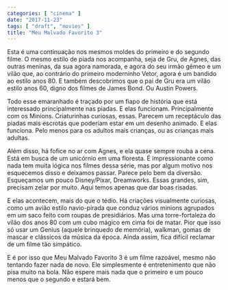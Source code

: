 ```yaml
---
categories: [ "cinema" ]
date: "2017-11-23"
tags: [ "draft", "movies" ]
title: "Meu Malvado Favorito 3"
---
```

Esta é uma continuação nos mesmos moldes do primeiro e do segundo
filme. O mesmo estilo de piada nos acompanha, seja de Gru, de Agnes,
das outras meninas, da sua agora namorada, e agora do seu irmão gêmeo
e um vilão que, ao contrário do primeiro moderninho Vetor, agora é um
bandido ao estilo anos 80. E também descobrimos que o pai de Gru era um
vilão estilo anos 60, digno dos filmes de James Bond. Ou Austin Powers.

Todo esse emaranhado é traçado por um fiapo de história que está
interessado principalmente nas piadas. E elas funcionam. Principalmente
com os Minions. Criaturinhas curiosas, essas. Parecem um receptáculo das
piadas mais escrotas que poderiam estar em um desenho animado. E elas
funciona. Pelo menos para os adultos mais crianças, ou as crianças
mais adultas.

Além disso, há fofice no ar com Agnes, e ela quase sempre rouba a
cena. Está em busca de um unicórnio em uma floresta. É impressionante
como nada tem muita lógica nos filmes dessa série, mas por algum
motivo nos esquecemos disso e deixamos passar. Parece pelo bem da
diversão. Esqueçamos um pouco Disney/Pixar, Dreamworks. Essas grandes,
sim, precisam zelar por muito. Aqui temos apenas que dar boas risadas.

E elas acontecem, mais do que o tédio. Há criações visualmente
curiosas, como um avião estilo navio-pirada que conduz vários
minions agrupados em um saco feito com roupas de presidiários. Mas uma
torre-fortaleza do vilão dos anos 80 com um cubo mágico em cima foi de
matar. Pior que isso só usar um Genius (aquele brinquedo de memória),
walkman, gomas de mascar e clássicos da música da época. Ainda assim,
fica difícil reclamar de um filme tão simpático.

E é por isso que Meu Malvado Favorito 3 é um filme razoável, mesmo
não tentando fazer nada de novo. Ele simplesmente é entretenimento
que não pisa muito na bola. Não espere mais nada que o primeiro e um
pouco menos que o segundo e estará bem.
